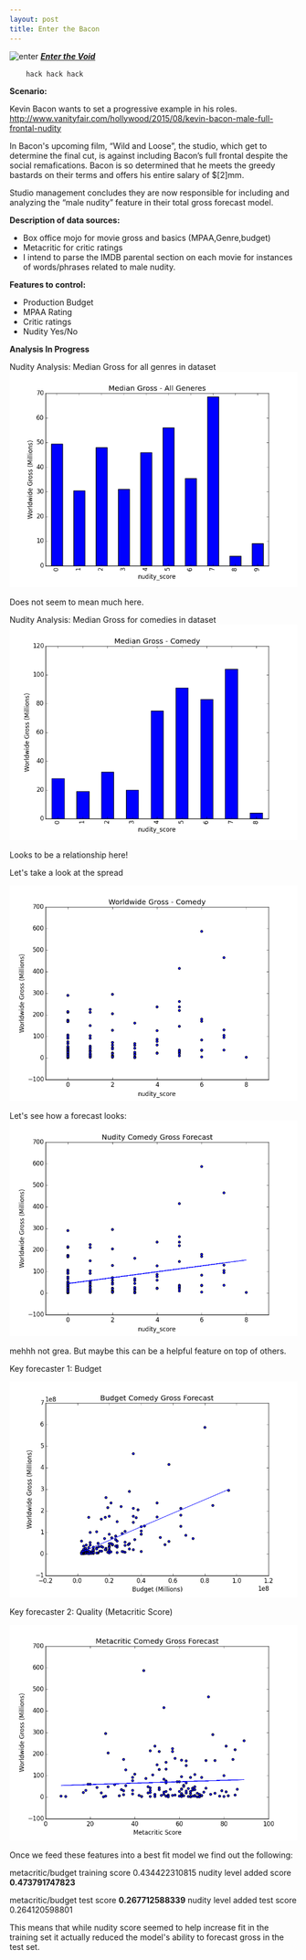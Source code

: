 ```yaml
---
layout: post
title: Enter the Bacon
---
```

![enter](https://myrambling20s.files.wordpress.com/2014/09/adaxr8obgt8cz0d5hp4uuzgibrw.jpg)
***[Enter the Void](http://www.imdb.com/title/tt1191111/)***

    
        hack hack hack
    

**Scenario:**

Kevin Bacon wants to set a progressive example in his roles.
http://www.vanityfair.com/hollywood/2015/08/kevin-bacon-male-full-frontal-nudity

In Bacon's upcoming film, “Wild and Loose”, the studio, which get to determine the final cut, is against including Bacon’s full frontal despite the social remafications. Bacon is so determined that he meets the greedy bastards on their terms and offers his entire salary of $[2]mm.

Studio management concludes they are now responsible for including and analyzing the “male nudity” feature in their total gross forecast model.

**Description of data sources:**

- Box office mojo for movie gross and basics (MPAA,Genre,budget)
- Metacritic for critic ratings
- I intend to parse the IMDB parental section on each movie for instances of words/phrases related to male nudity.

**Features to control:**

- Production Budget
- MPAA Rating
- Critic ratings
- Nudity Yes/No

**Analysis In Progress**


Nudity Analysis: Median Gross for all genres in dataset
![median_all_genres](images/Median_Gross.png)

Does not seem to mean much here. 

Nudity Analysis: Median Gross for comedies in dataset
![median_all_genres](images/Median_Gross_Comedy.png)

Looks to be a relationship here!

Let's take a look at the spread

![median_all_genres](images/Comedy_Scatter.png)

Let's see how a forecast looks:
![median_all_genres](images/Nudity_Forecast.png)

mehhh not grea. But maybe this can be a helpful feature on top of others. 

Key forecaster 1: Budget

![median_all_genres](images/Budget_Forecast.png)

Key forecaster 2: Quality (Metacritic Score)

![median_all_genres](images/Metacritic_Forecast.png)


Once we feed these features into a best fit model we find out the following:

metacritic/budget training score 0.434422310815
nudity level added score **0.473791747823**

metacritic/budget test score **0.267712588339**
nudity level added test score 0.264120598801

This means that while nudity score seemed to help increase fit in the training set it actually reduced the model's ability to forecast gross in the test set. 

 


 
    
